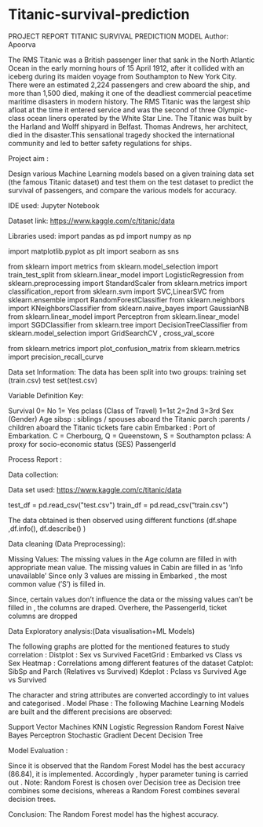 # Titanic-survival-prediction


PROJECT REPORT
TITANIC SURVIVAL PREDICTION MODEL
Author: Apoorva


The RMS Titanic was a British passenger liner that sank in the North Atlantic Ocean in the early morning hours of 15 April 1912, after it collided with an iceberg during its maiden voyage from Southampton to New York City. There were an estimated 2,224 passengers and crew aboard the ship, and more than 1,500 died, making it one of the deadliest commercial peacetime maritime disasters in modern history. The RMS Titanic was the largest ship afloat at the time it entered service and was the second of three Olympic-class ocean liners operated by the White Star Line. The Titanic was built by the Harland and Wolff shipyard in Belfast. Thomas Andrews, her architect, died in the disaster.This sensational tragedy shocked the international community and led to better safety regulations for ships.


Project aim :

Design various Machine Learning models based on a given training data set (the famous Titanic dataset) and test them on the test dataset to predict the survival of passengers, and compare the various models for accuracy.


IDE used: Jupyter Notebook

Dataset link: https://www.kaggle.com/c/titanic/data











Libraries used:
import pandas as pd
import numpy as np

import matplotlib.pyplot as plt
import seaborn as sns

from sklearn import metrics
from sklearn.model_selection import train_test_split
from sklearn.linear_model import LogisticRegression
from sklearn.preprocessing import StandardScaler
from sklearn.metrics import classification_report
from sklearn.svm import SVC,LinearSVC
from sklearn.ensemble import RandomForestClassifier
from sklearn.neighbors import KNeighborsClassifier
from sklearn.naive_bayes import GaussianNB
from sklearn.linear_model import Perceptron
from sklearn.linear_model import SGDClassifier
from sklearn.tree import DecisionTreeClassifier
from sklearn.model_selection import GridSearchCV , cross_val_score

from sklearn.metrics import plot_confusion_matrix
from sklearn.metrics import precision_recall_curve

Data set Information:
The data has been split into two groups:
training set (train.csv)
test set(test.csv) 

Variable Definition Key:

Survival
0= No
1= Yes
pclass (Class of Travel)
1=1st
2=2nd
3=3rd
Sex (Gender)
Age
sibsp : siblings / spouses aboard the Titanic
parch :parents / children aboard the Titanic
tickets 
fare 
cabin
Embarked : Port of Embarkation.
C = Cherbourg,
Q = Queenstown,
S = Southampton
pclass: A proxy for socio-economic status (SES) 
PassengerId

Process Report :

Data collection:

Data set used: https://www.kaggle.com/c/titanic/data

test_df = pd.read_csv("test.csv")
train_df = pd.read_csv(“train.csv")

The data obtained is then observed using different functions (df.shape ,df.info(), df.describe() ) 

Data cleaning (Data Preprocessing):

Missing Values:
The missing values in the Age column are filled in with appropriate mean value.
The missing values in Cabin are filled in as ‘Info unavailable’
Since only 3 values are missing in Embarked , the most common value (’S’) is filled in.

Since, certain values don’t influence the data or the missing values can’t be filled in , the columns are draped. Overhere, the PassengerId, ticket columns are dropped

 Data Exploratory analysis:(Data visualisation+ML Models)

The following graphs are plotted for the mentioned features to study correlation :
Distplot : Sex vs Survived
FacetGrid : Embarked vs Class vs Sex
Heatmap : Correlations among different features of the dataset
Catplot: SibSp and Parch (Relatives vs Survived)
Kdeplot : 
Pclass vs Survived
Age vs Survived

The character and string attributes are converted accordingly to int values and categorised .
Model Phase  :
The following Machine Learning Models are built and the different precisions are observed:

Support Vector Machines
KNN
Logistic Regression
Random Forest
Naive Bayes
Perceptron
Stochastic Gradient Decent
Decision Tree


Model Evaluation :   

Since it is observed that the Random Forest Model has the best accuracy (86.84), it is implemented. Accordingly , hyper parameter tuning is carried out .
Note: Random Forest is chosen over Decision tree as Decision tree combines some decisions, whereas a Random Forest combines several decision trees.


Conclusion: The Random Forest model has the highest accuracy.
